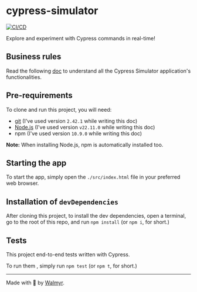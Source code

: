 # cypress-simulator

[![CI/CD](https://github.com/wlsf82/cypress-simulator/actions/workflows/cicd.yml/badge.svg)](https://github.com/wlsf82/cypress-simulator/actions)

Explore and experiment with Cypress commands in real-time!

## Business rules

Read the following [doc](./docs/REQUIREMENTS.md) to understand all the Cypress Simulator application's functionalities.

## Pre-requirements

To clone and run this project, you will need:

- [git](https://git-scm.com/downloads) (I've used version `2.42.1` while writing this doc)
- [Node.js](https://nodejs.org/en/) (I've used version `v22.11.0` while writing this doc)
- npm (I've used version `10.9.0` while writing this doc)

**Note:** When installing Node.js, npm is automatically installed too.

## Starting the app

To start the app, simply open the `./src/index.html` file in your preferred web browser.

## Installation of `devDependencies`

After cloning this project, to install the dev dependencies, open a terminal, go to the root of this repo, and run `npm install` (or `npm i`, for short.)

## Tests

This project end-to-end tests written with Cypress.

To run them , simply run `npm test` (or `npm t`, for short.)

___

Made with 🩵 by [Walmyr](https://walmyr.dev).

